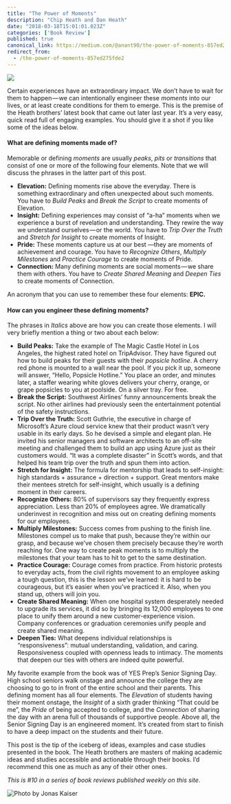 ```yaml
---
title: "The Power of Moments"
description: "Chip Heath and Dan Heath"
date: "2018-03-18T15:01:01.023Z"
categories: ['Book Review']
published: true
canonical_link: https://medium.com/@anant90/the-power-of-moments-857ed275fde2
redirect_from:
  - /the-power-of-moments-857ed275fde2
---
```


![](./asset-1.jpeg)

Certain experiences have an extraordinary impact. We don’t have to wait for them to happen — we can intentionally engineer these _moments_ into our lives, or at least create conditions for them to emerge. This is the premise of the Heath brothers’ latest book that came out later last year. It’s a very easy, quick read full of engaging examples. You should give it a shot if you like some of the ideas below.

#### What are defining moments made of?

Memorable or defining _moments_ are usually _peaks_, _pits_ or _transitions_ that consist of one or more of the following four elements. Note that we will discuss the phrases in the latter part of this post.

-   **Elevation:** Defining moments rise above the everyday. There is something extraordinary and often unexpected about such moments. You have to _Build Peaks_ and _Break the Script_ to create moments of Elevation.
-   **Insight:** Defining experiences may consist of “a-ha” moments when we experience a burst of revelation and understanding. They rewire the way we understand ourselves — or the world. You have to _Trip Over the Truth_ and _Stretch for Insight_ to create moments of Insight.
-   **Pride:** These moments capture us at our best —they are moments of achievement and courage. You have to _Recognize Others_, _Multiply Milestones_ and _Practice Courage_ to create moments of Pride.
-   **Connection:** Many defining moments are social moments — we share them with others. You have to _Create Shared Meaning_ and _Deepen Ties_ to create moments of Connection.

An acronym that you can use to remember these four elements: **EPIC.**

#### How can you engineer these defining moments?

The phrases in _Italics_ above are how you can create those elements. I will very briefly mention a thing or two about each below:

-   **Build Peaks:** Take the example of The Magic Castle Hotel in Los Angeles, the highest rated hotel on TripAdvisor. They have figured out how to build peaks for their guests with their _popsicle hotline_. A cherry red phone is mounted to a wall near the pool. If you pick it up, someone will answer, “Hello, Popsicle Hotline.” You place an order, and minutes later, a staffer wearing white gloves delivers your cherry, orange, or grape popsicles to you at poolside. On a silver tray. For free.
-   **Break the Script:** Southwest Airlines’ funny announcements break the script. No other airlines had previously seen the entertainment potential of the safety instructions.
-   **Trip Over the Truth:** Scott Guthrie, the executive in charge of Microsoft’s Azure cloud service knew that their product wasn’t very usable in its early days. So he devised a simple and elegant plan. He invited his senior managers and software architects to an off-site meeting and challenged them to build an app using Azure just as their customers would. “It was a complete disaster” in Scott’s words, and that helped his team trip over the truth and spun them into action.
-   **Stretch for Insight:** The formula for mentorship that leads to self-insight: high standards + assurance + direction + support. Great mentors make their mentees stretch for self-insight, which usually is a defining moment in their careers.
-   **Recognize Others:** 80% of supervisors say they frequently express appreciation. Less than 20% of employees agree. We dramatically underinvest in recognition and miss out on creating defining moments for our employees.
-   **Multiply Milestones:** Success comes from pushing to the finish line. Milestones compel us to make that push, because they’re within our grasp, and because we’ve chosen them precisely because they’re worth reaching for. One way to create peak moments is to multiply the milestones that your team has to hit to get to the same destination.
-   **Practice Courage:** Courage comes from practice. From historic protests to everyday acts, from the civil rights movement to an employee asking a tough question, this is the lesson we’ve learned: it is hard to be courageous, but it’s easier when you’ve practiced it. Also, when you stand up, others will join you.
-   **Create Shared Meaning:** When one hospital system desperately needed to upgrade its services, it did so by bringing its 12,000 employees to one place to unify them around a new customer-experience vision. Company conferences or graduation ceremonies unify people and create shared meaning.
-   **Deepen Ties:** What deepens individual relationships is “responsiveness”: mutual understanding, validation, and caring. Responsiveness coupled with openness leads to intimacy. The moments that deepen our ties with others are indeed quite powerful.

My favorite example from the book was of YES Prep’s Senior Signing Day. High school seniors walk onstage and announce the college they are choosing to go to in front of the entire school and their parents. This defining moment has all four elements. The _Elevation_ of students having their moment onstage, the _Insight_ of a sixth grader thinking “That could be me”, the _Pride_ of being accepted to college, and the _Connection_ of sharing the day with an arena full of thousands of supportive people. Above all, the Senior Signing Day is an engineered moment. It’s created from start to finish to have a deep impact on the students and their future.

This post is the tip of the iceberg of ideas, examples and case studies presented in the book. The Heath brothers are masters of making academic ideas and studies accessible and actionable through their books. I’d recommend this one as much as any of their other ones.

_This is #10 in a series of book reviews published weekly on this site._

![Photo by [Jonas Kaiser](https://unsplash.com/@kaiser1310)](./asset-2.png)
